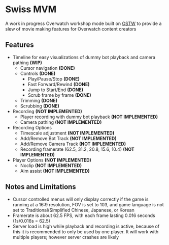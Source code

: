 # Swiss MVM
A work in progress Overwatch workshop mode built on [OSTW](https://github.com/ItsDeltin/Overwatch-Script-To-Workshop) to provide a slew of movie making features for Overwatch content creators

## Features
- Timeline for easy visualizations of dummy bot playback and camera pathing **(WIP)**
    - Cursor navigation **(DONE)**
    - Controls **(DONE)**
        - Play/Pause/Stop **(DONE)**
        - Fast Forward/Rewind **(DONE)**
        - Jump to Start/End **(DONE)**
        - Scrub frame by frame **(DONE)**
    - Trimming **(DONE)**
    - Scrubbing **(DONE)**
- Recording **(NOT IMPLEMENTED)**
    - Player recording with dummy bot playback **(NOT IMPLEMENTED)**
    - Camera pathing **(NOT IMPLEMENTED)**
- Recording Options
    - Timescale adjustment **(NOT IMPLEMENTED)**
    - Add/Remove Bot Track **(NOT IMPLEMENTED)**
    - Add/Remove Camera Track **(NOT IMPLEMENTED)**
    - Recording framerate (62.5, 31.2, 20.8, 15.6, 10.4) **(NOT IMPLEMENTED)**
- Player Options **(NOT IMPLEMENTED)**
    - Noclip **(NOT IMPLEMENTED)**
    - Aim assist **(NOT IMPLEMENTED)**

## Notes and Limitations
- Cursor controlled menus will only display correctly if the game is running at a 16:9 resolution, FOV is set to 103, and game language is not set to Traditional/Simplified Chinese, Japanese, or Korean
- Framerate is about 62.5 FPS, with each frame lasting 0.016 seconds (1s/0.016s = 62.5)
- Server load is high while playback and recording is active, because of this it is recommended to only be used by one player. It will work with multiple players; however server crashes are likely
